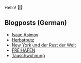 Hello! 👋🏻

## Blogposts (German)
<!-- BLOG-POST-LIST:START -->
- [Isaac Asimov](https://maurice-renck.de/de/notes/2022/isaac-asimov)
- [Herbstputz](https://maurice-renck.de/de/blog/2022/herbstputz)
- [New York und der Rest der Welt](https://maurice-renck.de/de/leseliste/new-york-und-der-rest-der-welt)
- [FREIHAFEN](https://maurice-renck.de/de/notes/2022/freihafen)
- [Tauschwohnung](https://maurice-renck.de/de/notes/2022/tauschwohnung)
<!-- BLOG-POST-LIST:END -->

<!--
**mauricerenck/mauricerenck** is a ✨ _special_ ✨ repository because its `README.md` (this file) appears on your GitHub profile.

Here are some ideas to get you started:

- 🔭 I’m currently working on ...
- 🌱 I’m currently learning ...
- 👯 I’m looking to collaborate on ...
- 🤔 I’m looking for help with ...
- 💬 Ask me about ...
- 📫 How to reach me: ...
- 😄 Pronouns: ...
- ⚡ Fun fact: ...
-->
